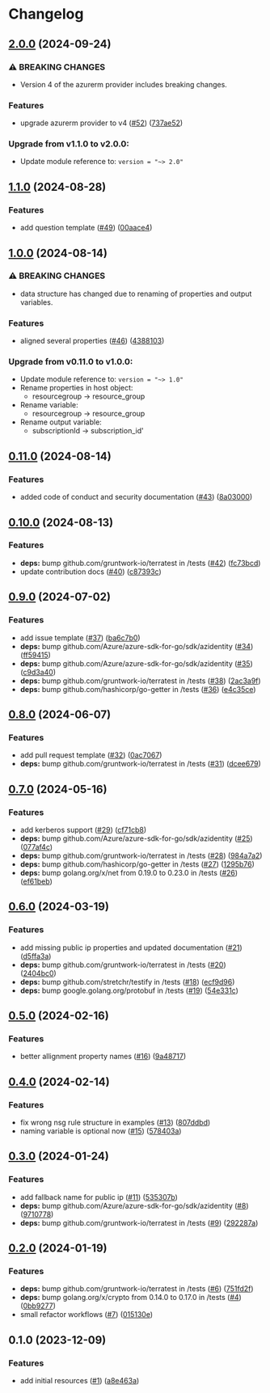 # Changelog

## [2.0.0](https://github.com/CloudNationHQ/terraform-azure-bastion/compare/v1.1.0...v2.0.0) (2024-09-24)


### ⚠ BREAKING CHANGES

* Version 4 of the azurerm provider includes breaking changes.

### Features

* upgrade azurerm provider to v4 ([#52](https://github.com/CloudNationHQ/terraform-azure-bastion/issues/52)) ([737ae52](https://github.com/CloudNationHQ/terraform-azure-bastion/commit/737ae529fbfe0e8855e183e1727a9f063621141e))

### Upgrade from v1.1.0 to v2.0.0:

- Update module reference to: `version = "~> 2.0"`

## [1.1.0](https://github.com/CloudNationHQ/terraform-azure-bastion/compare/v1.0.0...v1.1.0) (2024-08-28)


### Features

* add question template ([#49](https://github.com/CloudNationHQ/terraform-azure-bastion/issues/49)) ([00aace4](https://github.com/CloudNationHQ/terraform-azure-bastion/commit/00aace441813c3d8ea465a3dc929fa4c8cd065b9))

## [1.0.0](https://github.com/CloudNationHQ/terraform-azure-bastion/compare/v0.11.0...v1.0.0) (2024-08-14)


### ⚠ BREAKING CHANGES

* data structure has changed due to renaming of properties and output variables.

### Features

* aligned several properties ([#46](https://github.com/CloudNationHQ/terraform-azure-bastion/issues/46)) ([4388103](https://github.com/CloudNationHQ/terraform-azure-bastion/commit/4388103380715033f5e3f0c513bf28e92af762e4))

### Upgrade from v0.11.0 to v1.0.0:

- Update module reference to: `version = "~> 1.0"`
- Rename properties in host object:
  - resourcegroup -> resource_group
- Rename variable:
  - resourcegroup -> resource_group
- Rename output variable:
  - subscriptionId -> subscription_id'

## [0.11.0](https://github.com/CloudNationHQ/terraform-azure-bastion/compare/v0.10.0...v0.11.0) (2024-08-14)

### Features

* added code of conduct and security documentation ([#43](https://github.com/CloudNationHQ/terraform-azure-bastion/issues/43)) ([8a03000](https://github.com/CloudNationHQ/terraform-azure-bastion/commit/8a03000bb9d8acfca309125a6cf54f439be7f1d9))

## [0.10.0](https://github.com/CloudNationHQ/terraform-azure-bastion/compare/v0.9.0...v0.10.0) (2024-08-13)


### Features

* **deps:** bump github.com/gruntwork-io/terratest in /tests ([#42](https://github.com/CloudNationHQ/terraform-azure-bastion/issues/42)) ([fc73bcd](https://github.com/CloudNationHQ/terraform-azure-bastion/commit/fc73bcdde643b4a667a9f791e6cf068027a1b3be))
* update contribution docs ([#40](https://github.com/CloudNationHQ/terraform-azure-bastion/issues/40)) ([c87393c](https://github.com/CloudNationHQ/terraform-azure-bastion/commit/c87393c450ffba69b8a2a6b020f4aeb7dc6ddd7a))

## [0.9.0](https://github.com/CloudNationHQ/terraform-azure-bastion/compare/v0.8.0...v0.9.0) (2024-07-02)


### Features

* add issue template ([#37](https://github.com/CloudNationHQ/terraform-azure-bastion/issues/37)) ([ba6c7b0](https://github.com/CloudNationHQ/terraform-azure-bastion/commit/ba6c7b0875fd587793cd4ececd4df8140954b8f4))
* **deps:** bump github.com/Azure/azure-sdk-for-go/sdk/azidentity ([#34](https://github.com/CloudNationHQ/terraform-azure-bastion/issues/34)) ([ff59415](https://github.com/CloudNationHQ/terraform-azure-bastion/commit/ff59415b3452944bff29186636711717ddf2660f))
* **deps:** bump github.com/Azure/azure-sdk-for-go/sdk/azidentity ([#35](https://github.com/CloudNationHQ/terraform-azure-bastion/issues/35)) ([c9d3a40](https://github.com/CloudNationHQ/terraform-azure-bastion/commit/c9d3a40da7892d237342babd11fbb79cf470ae17))
* **deps:** bump github.com/gruntwork-io/terratest in /tests ([#38](https://github.com/CloudNationHQ/terraform-azure-bastion/issues/38)) ([2ac3a9f](https://github.com/CloudNationHQ/terraform-azure-bastion/commit/2ac3a9f204c386820dc1da8b6187f6c3dcb69bb8))
* **deps:** bump github.com/hashicorp/go-getter in /tests ([#36](https://github.com/CloudNationHQ/terraform-azure-bastion/issues/36)) ([e4c35ce](https://github.com/CloudNationHQ/terraform-azure-bastion/commit/e4c35cec9ea623053fd9e4c9acad3e7dded37766))

## [0.8.0](https://github.com/CloudNationHQ/terraform-azure-bastion/compare/v0.7.0...v0.8.0) (2024-06-07)


### Features

* add pull request template ([#32](https://github.com/CloudNationHQ/terraform-azure-bastion/issues/32)) ([0ac7067](https://github.com/CloudNationHQ/terraform-azure-bastion/commit/0ac70673c2533e04a75d1e2b0f509c7427f4db69))
* **deps:** bump github.com/gruntwork-io/terratest in /tests ([#31](https://github.com/CloudNationHQ/terraform-azure-bastion/issues/31)) ([dcee679](https://github.com/CloudNationHQ/terraform-azure-bastion/commit/dcee679040d9e071986f85c643f86822b2b7dcbe))

## [0.7.0](https://github.com/CloudNationHQ/terraform-azure-bastion/compare/v0.6.0...v0.7.0) (2024-05-16)


### Features

* add kerberos support ([#29](https://github.com/CloudNationHQ/terraform-azure-bastion/issues/29)) ([cf71cb8](https://github.com/CloudNationHQ/terraform-azure-bastion/commit/cf71cb8ea530d96a67bd9c138d5ee0ecb3d7afba))
* **deps:** bump github.com/Azure/azure-sdk-for-go/sdk/azidentity ([#25](https://github.com/CloudNationHQ/terraform-azure-bastion/issues/25)) ([077af4c](https://github.com/CloudNationHQ/terraform-azure-bastion/commit/077af4c61db33e325bcc42891ce28849d5119864))
* **deps:** bump github.com/gruntwork-io/terratest in /tests ([#28](https://github.com/CloudNationHQ/terraform-azure-bastion/issues/28)) ([984a7a2](https://github.com/CloudNationHQ/terraform-azure-bastion/commit/984a7a2f01b6e995edf709b6f539906d40c7a74f))
* **deps:** bump github.com/hashicorp/go-getter in /tests ([#27](https://github.com/CloudNationHQ/terraform-azure-bastion/issues/27)) ([1295b76](https://github.com/CloudNationHQ/terraform-azure-bastion/commit/1295b76f5eea67e8d6268d54cf51715d0dbca01e))
* **deps:** bump golang.org/x/net from 0.19.0 to 0.23.0 in /tests ([#26](https://github.com/CloudNationHQ/terraform-azure-bastion/issues/26)) ([ef61beb](https://github.com/CloudNationHQ/terraform-azure-bastion/commit/ef61beb60e57f6b75796c09b7eace2ada8e5842c))

## [0.6.0](https://github.com/CloudNationHQ/terraform-azure-bastion/compare/v0.5.0...v0.6.0) (2024-03-19)


### Features

* add missing public ip properties and updated documentation ([#21](https://github.com/CloudNationHQ/terraform-azure-bastion/issues/21)) ([d5ffa3a](https://github.com/CloudNationHQ/terraform-azure-bastion/commit/d5ffa3a66b87b43922002c1cdc36c400e10d2c84))
* **deps:** bump github.com/gruntwork-io/terratest in /tests ([#20](https://github.com/CloudNationHQ/terraform-azure-bastion/issues/20)) ([2404bc0](https://github.com/CloudNationHQ/terraform-azure-bastion/commit/2404bc0cdeb9ca64ca85937d537e3c915e5db96c))
* **deps:** bump github.com/stretchr/testify in /tests ([#18](https://github.com/CloudNationHQ/terraform-azure-bastion/issues/18)) ([ecf9d96](https://github.com/CloudNationHQ/terraform-azure-bastion/commit/ecf9d965206ecf3255fb72346e9446d6aee09b09))
* **deps:** bump google.golang.org/protobuf in /tests ([#19](https://github.com/CloudNationHQ/terraform-azure-bastion/issues/19)) ([54e331c](https://github.com/CloudNationHQ/terraform-azure-bastion/commit/54e331c74cbc269c39782108cbade62693dfe68b))

## [0.5.0](https://github.com/CloudNationHQ/terraform-azure-bastion/compare/v0.4.0...v0.5.0) (2024-02-16)


### Features

* better allignment property names ([#16](https://github.com/CloudNationHQ/terraform-azure-bastion/issues/16)) ([9a48717](https://github.com/CloudNationHQ/terraform-azure-bastion/commit/9a487174a71da7314cbe76c2daa658f270f68bb5))

## [0.4.0](https://github.com/CloudNationHQ/terraform-azure-bastion/compare/v0.3.0...v0.4.0) (2024-02-14)


### Features

* fix wrong nsg rule structure in examples ([#13](https://github.com/CloudNationHQ/terraform-azure-bastion/issues/13)) ([807ddbd](https://github.com/CloudNationHQ/terraform-azure-bastion/commit/807ddbd88c5b956e6535dad4dd9b309873b1a506))
* naming variable is optional now ([#15](https://github.com/CloudNationHQ/terraform-azure-bastion/issues/15)) ([578403a](https://github.com/CloudNationHQ/terraform-azure-bastion/commit/578403a63632bb32689cdfb04f0d70d125f25cc5))

## [0.3.0](https://github.com/CloudNationHQ/terraform-azure-bastion/compare/v0.2.0...v0.3.0) (2024-01-24)


### Features

* add fallback name for public ip ([#11](https://github.com/CloudNationHQ/terraform-azure-bastion/issues/11)) ([535307b](https://github.com/CloudNationHQ/terraform-azure-bastion/commit/535307bf3229ab27bcad7e3ce89f477230bd1e41))
* **deps:** bump github.com/Azure/azure-sdk-for-go/sdk/azidentity ([#8](https://github.com/CloudNationHQ/terraform-azure-bastion/issues/8)) ([9710778](https://github.com/CloudNationHQ/terraform-azure-bastion/commit/97107789709fb0f9ed6386e95c9e4c1eb41e8e04))
* **deps:** bump github.com/gruntwork-io/terratest in /tests ([#9](https://github.com/CloudNationHQ/terraform-azure-bastion/issues/9)) ([292287a](https://github.com/CloudNationHQ/terraform-azure-bastion/commit/292287a7b53ec5e4e0726ef441ff49ec04e7cfb1))

## [0.2.0](https://github.com/CloudNationHQ/terraform-azure-bastion/compare/v0.1.0...v0.2.0) (2024-01-19)


### Features

* **deps:** bump github.com/gruntwork-io/terratest in /tests ([#6](https://github.com/CloudNationHQ/terraform-azure-bastion/issues/6)) ([751fd2f](https://github.com/CloudNationHQ/terraform-azure-bastion/commit/751fd2fd05c7fca3b0a98073b5931a514c90f96b))
* **deps:** bump golang.org/x/crypto from 0.14.0 to 0.17.0 in /tests ([#4](https://github.com/CloudNationHQ/terraform-azure-bastion/issues/4)) ([0bb9277](https://github.com/CloudNationHQ/terraform-azure-bastion/commit/0bb92772765fc777252cd15f3bdc548b5ba69bac))
* small refactor workflows ([#7](https://github.com/CloudNationHQ/terraform-azure-bastion/issues/7)) ([015130e](https://github.com/CloudNationHQ/terraform-azure-bastion/commit/015130ed2ef665abc42bc0bcfeeb70d98990f0f9))

## 0.1.0 (2023-12-09)


### Features

* add initial resources ([#1](https://github.com/CloudNationHQ/terraform-azure-bastion/issues/1)) ([a8e463a](https://github.com/CloudNationHQ/terraform-azure-bastion/commit/a8e463a9d08993a759bb552983f29370339f086b))
